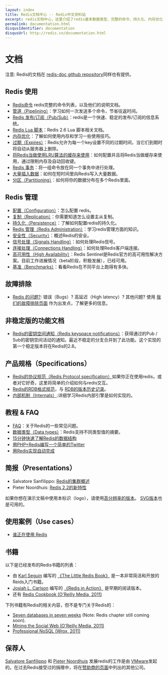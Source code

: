 ```yaml
---
layout: index
title: Redis文档中心 -- Redis中文资料站
excerpt: redis文档中心，这里介绍了redis基本数据类型、完整的命令、持久化、内存优化等一系列redis基本功能和配置使用的介绍文档。
permalink: documentation.html
disqusIdentifier: documentation
disqusUrl: http://redis.cn/documentation.html
---
```


<h1>文档</h1>
        
<p>注意: Redis的文档在 <a href="http://github.com/antirez/redis-doc">redis-doc github repository</a>同样也有提供。</p>


<h2>Redis 使用</h2>

<ul>
<li><a href="/commands.html">Redis命令</a> redis完整的命令列表，以及他们的说明文档。</li>
<li><a href="/topics/pipelining.html">管道（Pipelining）</a>：学习如何一次发送多个命令，节省往返时间。</li>
<li><a href="topics/pubsub.html">Redis 发布/订阅（Pub/Sub）</a>：redis是一个快速、稳定的发布/订阅的信息系统。</li>
<li><a href="/commands/eval.html">Redis Lua 脚本</a>：Redis 2.6 Lua 脚本相关文档。</li>
<li><a href="/topics/memory-optimization.html">内存优化</a>：了解如何使用内存和学习一些使用技巧。</li>
<li><a href="/commands/expire.html">过期（Expires）</a>：Redis允许为每一个key设置不同的过期时间，当它们到期时将自动从服务器上删除。</li>
<li><a href="/topics/lru-cache.html">将Redis当做使用LRU算法的缓存来使用</a>：如何配置并且将Redis当做缓存来使用，通过限制内存及自动回收键。</li>
<li><a href="/topics/transactions.html">Redis 事务</a>：将一组命令放在同一个事务中进行处理。</li>
<li><a href="/topics/mass-insert.html">大量插入数据</a>：如何在短时间里向Redis写入大量数据。</li>
<li><a href="/topics/partitioning.html">分区（Partitioning）</a>：如何将你的数据分布在多个Redis里面。</li>
</ul>

<h2>Redis 管理</h2>

<ul>
<li><a href="/topics/config.html">配置（Configuration）</a>：怎么配置 redis。</li>
<li><a href="/topics/replication.html">复制（Replication）</a>：你需要知道怎么设置主从复制。</li>
<li><a href="/topics/persistence.html">持久化（Persistence）</a>：了解如何配置redis的持久化。</li>
<li><a href="/topics/admin.html">Redis 管理（Redis Administration）</a>：学习redis管理方面的知识。</li>
<li><a href="/topics/security.html">安全性（Security）</a>：概述Redis的安全。</li>
<li><a href="/topics/signals.html">信号处理（Signals Handling）</a>：如何处理Redis信号。</li>
<li><a href="/topics/clients.html">连接处理（Connections Handling）</a>：如何处理Redis客户端连接。</li>
<li><a href="/topics/sentinel.html">高可用性（High Availability）</a>：Redis Sentinel是Redis官方的高可用性解决方案。目前工作进展情况（beta阶段，积极发展），已经可用。</li>
<li><a href="/topics/benchmarks.html">基准（Benchmarks）</a>：看看Redis在不同平台上跑得有多快。</li>
</ul>

<h2>故障排除</h2>

<ul>
<li><a href="/topics/problems.html">Redis 的问题?</a>: 错误（Bugs）? 高延迟（High latency）? 其他问题? 使用 <a href="/topics/problems.html">我们的故障排除页面</a> 作为出发点，了解更多的信息。</li>
</ul>

<h2>非稳定版的功能文档</h2>

<ul>
<li><a href="/topics/notifications.html">Redis的密钥空间通知（Redis keyspace notifications）</a>：获得通过的Pub / Sub的密钥空间活动的通知。最近不稳定的分支合并到了此功能。这个实现的第一个稳定版本将在Redis的2.8。</li>
</ul>

<h2>产品规格（Specifications）</h2>

<ul>
<li><a href="/topics/protocol.html">Redis的协议规范（Redis Protocol specification）</a>如果你正在使用redis，或者对它好奇，这里将简单的介绍如何与redis交互。</li>
<li><a href="https://github.com/sripathikrishnan/redis-rdb-tools/wiki/Redis-RDB-Dump-File-Format">Redis的RDB格式规范</a>，与 <a href="https://github.com/sripathikrishnan/redis-rdb-tools/blob/master/docs/RDB_Version_History.textile">RDB的版本历史记录</a>。</li>
<li><a href="/topics/internals.html">内部机制（Internals）</a>:详细学习Redis内部引擎是如何实现的。</li>
</ul>

<h2>教程 &amp; FAQ</h2>

<ul>
<li><a href="/topics/faq.html">FAQ</a>：关于Redis的一些常见问题。</li>
<li><a href="/topics/data-types.html">数据类型（Data types）</a>：Redis支持不同类型值的摘要。</li>
<li><a href="/topics/data-types-intro.html">15分钟快速了解Redis的数据结构</a></li>
<li><a href="/topics/twitter-clone.html">用PHP+Redis编写一个简单的Twitter</a></li>
<li><a href="http://antirez.com/post/autocomplete-with-redis.html">用Redis实现自动完成</a></li>
</ul>

<h2>简报（Presentations）</h2>

<ul>
<li>Salvatore Sanfilippo: <a href="http://redis.io/presentation/Redis_Cluster.pdf">Redis的集群概述</a></li>
<li>Pieter Noordhuis: <a href="http://redis.io/presentation/Pnoordhuis_whats_new_in_2_2.pdf">Redis 2.2的新特性</a></li>
</ul>

<p>如果你想在演示文稿中使用本标识（logo），请使用<a href="http://redis.io/images/redis-300dpi.png">高分辨率的版本</a>。 <a href="http://redis.io/images/redis-logo.svg">SVG版本</a>也是可用的。</p>

<h2>使用案例（Use cases）</h2>

<ul>
<li><a href="/topics/whos-using-redis.html">谁正在使用 Redis</a></li>
</ul>

<h2>书籍</h2>

<p>以下是已经发布的Redis书籍的列表：</p>

<ul>
<li>由 <a href="http://twitter.com/karlseguin">Karl Seguin</a> 编写的 <a href="http://openmymind.net/2012/1/23/The-Little-Redis-Book/">《The Little Redis Book》</a>  是一本非常简洁和开放的Reids入门书籍。</li>
<li><a href="http://twitter.com/dr_josiah">Josiah L. Carlson</a> 编写的 <a href="http://www.manning.com/carlson/">《Redis in Action》</a> 是早期的阅读版本。</li>
<li>还有 <a href="http://shop.oreilly.com/product/0636920020127.do">Redis Cookbook (O&#39;Reilly Media, 2011)</a></li>
</ul>

<p>下列书籍有Redis的相关内容，但不是专门关于Redis的：</p>

<ul>
<li><a href="http://pragprog.com/book/rwdata/seven-databases-in-seven-weeks">Seven databases in seven weeks</a> (Note: Redis chapter still coming soon).</li>
<li><a href="http://shop.oreilly.com/product/0636920010203.do">Mining the Social Web (O&#39;Reilly Media, 2011)</a></li>
<li><a href="http://www.wrox.com/WileyCDA/WroxTitle/Professional-NoSQL.productCd-047094224X.html">Professional NoSQL (Wrox, 2011)</a></li>
</ul>

<h2>保荐人</h2>

<p> <a href="http://antirez.com">Salvatore Sanfilippo</a> 和 <a href="http://twitter.com/pnoordhuis">Pieter Noordhuis</a> 发展redis的工作是由 <a href="http://vmware.com">VMware</a>发起的。在过去Redis接受过的捐赠中，将在<a href="/topics/sponsors.html">赞助商的页面</a>中列出的其他公司。 </p>
      
